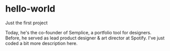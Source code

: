 # hello-world
Just the first project

Today, he's  the co-founder of  Semplice, a portfolio tool for designers.  Before, he served as lead product designer & art director at Spotify.
I've just coded a bit more description here.
